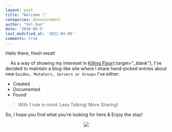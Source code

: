 ```yaml
---
layout: post
title: "Welcome !"
categories: Announcement
author: "Vel-San"
date: '2020-05-5'
last_modified_at: '2021-04-09'
comments: true
---
```


Hello there, fresh meat!

&nbsp;&nbsp;&nbsp;&nbsp;As a way of showing my intereset in [Killing Floor][KF]{:target="_blank"}, I've decided to maintain a blog-like site where I share hand-picked entries about new `Guides, Mutators, Servers or Groups` I've either:

- Created
- Documented
- Found

> With 1 rule in mind: Less Talking! More Sharing!

So, I hope you find what you're looking for here & Enjoy the stay!

<div align="center">
  <a target="_blank" href="https://steamcommunity.com/sharedfiles/filedetails/?id=159996028">
    <img src="https://steamuserimages-a.akamaihd.net/ugc/882987522189635826/71E2D17B56FC977762F921137A72CA1D95A26854/">
  </a>
</div>

<!-- Source Links -->
[KF]: https://store.steampowered.com/app/1250/Killing_Floor/
